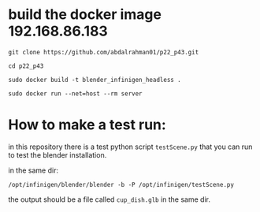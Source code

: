 # build the docker image  192.168.86.183
```
git clone https://github.com/abdalrahman01/p22_p43.git

cd p22_p43

sudo docker build -t blender_infinigen_headless . 

sudo docker run --net=host --rm server 

```


# How to make a test run: 
in this repository there is a test python script `testScene.py` that you can run to test the blender installation. 

in the same dir:

```
/opt/infinigen/blender/blender -b -P /opt/infinigen/testScene.py
```

the output should be a file called `cup_dish.glb` in the same dir.
